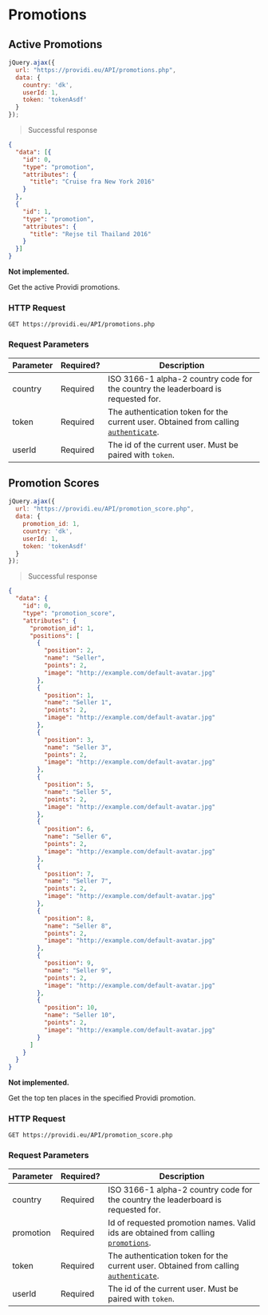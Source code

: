 # Promotions

## Active Promotions

```js
jQuery.ajax({
  url: "https://providi.eu/API/promotions.php",
  data: {
    country: 'dk',
    userId: 1,
    token: 'tokenAsdf'
  }
});
```

> Successful response

```json
{
  "data": [{
    "id": 0,
    "type": "promotion",
    "attributes": {
      "title": "Cruise fra New York 2016"
    }
  },
  {
    "id": 1,
    "type": "promotion",
    "attributes": {
      "title": "Rejse til Thailand 2016"
    }
  }]
}
```

<aside class="warning">
  <strong>Not implemented.</strong>
</aside>

Get the active Providi promotions.

### HTTP Request
`GET https://providi.eu/API/promotions.php`

### Request Parameters
Parameter | Required? | Description
--------- | --------- | -----------
country | Required | ISO 3166-1 alpha-2 country code for the country the leaderboard is requested for.
token | Required | The authentication token for the current user. Obtained from calling [`authenticate`](#authentication).
userId | Required | The id of the current user. Must be paired with `token`.


## Promotion Scores

```js
jQuery.ajax({
  url: "https://providi.eu/API/promotion_score.php",
  data: {
    promotion_id: 1,
    country: 'dk',
    userId: 1,
    token: 'tokenAsdf'
  }
});
```

> Successful response

```json
{
  "data": {
    "id": 0,
    "type": "promotion_score",
    "attributes": {
      "promotion_id": 1,
      "positions": [
        {
          "position": 2,
          "name": "Seller",
          "points": 2,
          "image": "http://example.com/default-avatar.jpg"
        },
        {
          "position": 1,
          "name": "Seller 1",
          "points": 2,
          "image": "http://example.com/default-avatar.jpg"
        },
        {
          "position": 3,
          "name": "Seller 3",
          "points": 2,
          "image": "http://example.com/default-avatar.jpg"
        },
        {
          "position": 5,
          "name": "Seller 5",
          "points": 2,
          "image": "http://example.com/default-avatar.jpg"
        },
        {
          "position": 6,
          "name": "Seller 6",
          "points": 2,
          "image": "http://example.com/default-avatar.jpg"
        },
        {
          "position": 7,
          "name": "Seller 7",
          "points": 2,
          "image": "http://example.com/default-avatar.jpg"
        },
        {
          "position": 8,
          "name": "Seller 8",
          "points": 2,
          "image": "http://example.com/default-avatar.jpg"
        },
        {
          "position": 9,
          "name": "Seller 9",
          "points": 2,
          "image": "http://example.com/default-avatar.jpg"
        },
        {
          "position": 10,
          "name": "Seller 10",
          "points": 2,
          "image": "http://example.com/default-avatar.jpg"
        }
      ]
    }
  }
}
```

<aside class="warning">
  <strong>Not implemented.</strong>
</aside>

Get the top ten places in the specified Providi promotion.

### HTTP Request
`GET https://providi.eu/API/promotion_score.php`

### Request Parameters
Parameter | Required? | Description
--------- | --------- | -----------
country | Required | ISO 3166-1 alpha-2 country code for the country the leaderboard is requested for.
promotion | Required | Id of requested promotion names. Valid ids are obtained from calling [`promotions`](#active-promotions).
token | Required | The authentication token for the current user. Obtained from calling [`authenticate`](#authentication).
userId | Required | The id of the current user. Must be paired with `token`.
